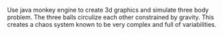 Use java monkey engine to create 3d graphics and simulate three body problem. The three balls circulize each other constrained by gravity. This creates a chaos system known to be very complex and full of variabilities.